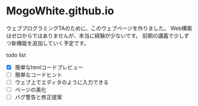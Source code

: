 # MogoWhite.github.io

ウェブプログラミングTAのために、このウェブページを作りました。
Web構築はゼロからではありませんが、本当に経験が少ないです。
前期の講義で少しずつ新機能を追加していく予定です。

todo list

- [x] 簡単なhtmlコードプレビュー
- [ ] 簡単なコードヒント
- [ ] ウェブ上でエディタのように入力できる
- [ ] ページの美化
- [ ] バグ警告と修正提案
